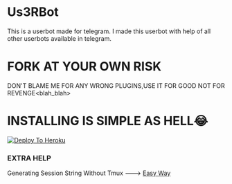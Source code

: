 # Us3RBot
This is a userbot made for telegram. I made this userbot with help of all other userbots available in telegram.

# FORK AT YOUR OWN RISK

DON'T BLAME ME FOR ANY WRONG PLUGINS,USE IT FOR GOOD NOT FOR REVENGE<blah_blah>



# INSTALLING IS SIMPLE AS HELL😂

[![Deploy To Heroku](https://www.herokucdn.com/deploy/button.svg)](https://heroku.com/deploy?template=https://github.com/Aid-3n/isthisuserbot)

### EXTRA HELP

Generating Session String Without Tmux ---> [Easy Way](https://generatestringsession.spechide.repl.run/)



